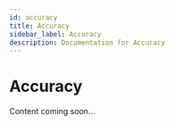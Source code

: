 ```yaml
---
id: accuracy
title: Accuracy
sidebar_label: Accuracy
description: Documentation for Accuracy
---
```


# Accuracy

Content coming soon...
